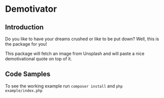 # Demotivator

## Introduction

Do you like to have your dreams crushed or  like to be put down? Well, this is the package for you!

This package will fetch an image from Unsplash and will paste a nice demotivational quote on top of it.


## Code Samples

To see the working example run `composer install` and `php example/index.php`